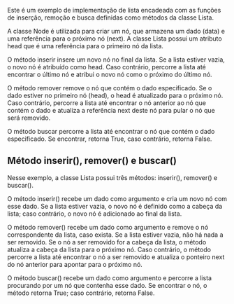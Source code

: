 Este é um exemplo de implementação de lista encadeada com as funções de inserção, remoção e busca definidas como métodos da classe Lista.

A classe Node é utilizada para criar um nó, que armazena um dado (data) e uma referência para o próximo nó (next). A classe Lista possui um atributo head que é uma referência para o primeiro nó da lista.

O método inserir insere um novo nó no final da lista. Se a lista estiver vazia, o novo nó é atribuído como head. Caso contrário, percorre a lista até encontrar o último nó e atribui o novo nó como o próximo do último nó.

O método remover remove o nó que contém o dado especificado. Se o dado estiver no primeiro nó (head), o head é atualizado para o próximo nó. Caso contrário, percorre a lista até encontrar o nó anterior ao nó que contém o dado e atualiza a referência next deste nó para pular o nó que será removido.

O método buscar percorre a lista até encontrar o nó que contém o dado especificado. Se encontrar, retorna True, caso contrário, retorna False.


## Método inserir(), remover() e buscar()

Nesse exemplo, a classe Lista possui três métodos: inserir(), remover() e buscar().

O método inserir() recebe um dado como argumento e cria um novo nó com esse dado. Se a lista estiver vazia, o novo nó é definido como a cabeça da lista; caso contrário, o novo nó é adicionado ao final da lista.

O método remover() recebe um dado como argumento e remove o nó correspondente da lista, caso exista. Se a lista estiver vazia, não há nada a ser removido. Se o nó a ser removido for a cabeça da lista, o método atualiza a cabeça da lista para o próximo nó. Caso contrário, o método percorre a lista até encontrar o nó a ser removido e atualiza o ponteiro next do nó anterior para apontar para o próximo nó.

O método buscar() recebe um dado como argumento e percorre a lista procurando por um nó que contenha esse dado. Se encontrar o nó, o método retorna True; caso contrário, retorna False.
